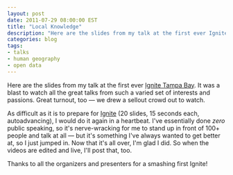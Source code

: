 ```yaml
---
layout: post
date: 2011-07-29 08:00:00 EST
title: "Local Knowledge"
description: "Here are the slides from my talk at the first ever Ignite Tampa Bay. It was a blast to watch all the great talks from such a varied set of interests and passions. Great turnout, too &mdash; we drew a sellout crowd out to watch."
categories: blog
tags:
- talks
- human geography
- open data
---
```


<script async class="speakerdeck-embed" data-id="4efcdb997717a3004c00e02d" data-ratio="1.3333333333333333" src="//speakerdeck.com/assets/embed.js"></script>

Here are the slides from my talk at the first ever [Ignite Tampa Bay](http://ignitetampa.org). It was a blast to watch all the great talks from such a varied set of interests and passions. Great turnout, too &mdash; we drew a sellout crowd out to watch.

As difficult as it is to prepare for [Ignite](http://ignite.oreilly.com/) (20 slides, 15 seconds each, autoadvancing), I would do it again in a heartbeat. I've essentially done _zero_ public speaking, so it's nerve-wracking for me to stand up in front of 100+ people and talk at all &mdash; but it's something I've always wanted to get better at, so I just jumped in. Now that it's all over, I'm glad I did. So when the videos are edited and live, I'll post that, too.

Thanks to all the organizers and presenters for a smashing first Ignite!
